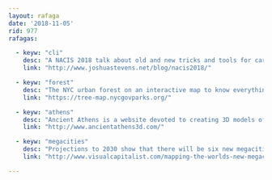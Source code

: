 ```yaml
---
layout: rafaga
date: '2018-11-05'
rid: 977
rafagas:

  - keyw: "cli"
    desc: "A NACIS 2018 talk about old and new tricks and tools for cartographers: the command line interface allows complex, fast and elegant workflows for all kinds of tasks"
    link: "http://www.joshuastevens.net/blog/nacis2018/"

  - keyw: "forest"
    desc: "The NYC urban forest on an interactive map to know everything about the 678.736 registered trees"
    link: "https://tree-map.nycgovparks.org/"

  - keyw: "athens"
    desc: "Ancient Athens is a website devoted to creating 3D models of the main monuments and buildings of the city between the Mycenaean period (1600 BCE) to the Early Modern era (AD 1833)."
    link: "http://www.ancientathens3d.com/"

  - keyw: "megacities"
    desc: "Projections to 2030 show that there will be six new megacities with more than 10 million inhabitants, most of them in developing countries "
    link: "http://www.visualcapitalist.com/mapping-the-worlds-new-megacities-in-2030/"

---
```

